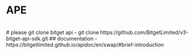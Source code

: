 # APE
<br>
# please git clone bitget api
- git clone https://github.com/BitgetLimited/v3-bitget-api-sdk.git
## documentation 
- https://bitgetlimited.github.io/apidoc/en/swap/#brief-introduction
